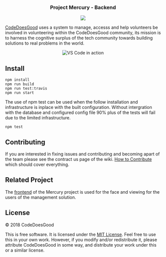 <div>
    <h3 align="center">Project Mercury - Backend</h3>
    <p align="center">
    <a href="https://travis-ci.org/CodeDoesGood/MercuryBack"><img src="https://img.shields.io/travis/CodeDoesGood/MercuryBack/develop.svg?style=flat-square"></a>
    </p>
</div>


[CodeDoesGood](http://codedoesgood.org/) uses a system to manage, accesss and help volunteers be involved in volunteering within the CodeDoesGood community, its mission is to harness the cognitive surplus of the tech community towards building solutions to real problems in the world.

<p align="center">
  <img alt="VS Code in action" src="https://i.imgur.com/6K1SnL4.png">
</p>

## Install
    npm install
    npm run build
    npm run test:travis
    npm run start

The use of npm test can be used when the follow installation and infrastructure is inplace with the built configuration. Without intergration with the database and configured config file 90% plus of the tests will fail due to the limited infrastructure. 

    npm test

## Contributing

If you are interested in fixing issues and contributing and becoming apart of the team please see the contract us page of the wiki. [How to Contribute](https://github.com/CodeDoesGood/business/wiki/*-Contact-Us) which should cover everything.

## Related Project
The [frontend](https://github.com/CodeDoesGood/MercuryFront) of the Mercury project is used for the face and viewing for the users of the management solution.



## License

&copy; 2018 CodeDoesGood

This is free software. It is licensed under the [MIT License](http://opensource.org/licenses/MIT). Feel free to use this in your own work. However, if you modify and/or redistribute it, please attribute CodeDoesGood in some way, and distribute your work under this or a similar license.